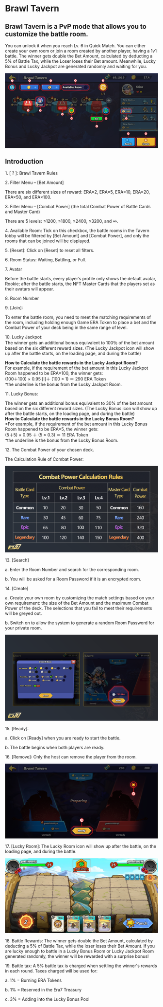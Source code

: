 # Brawl Tavern

## Brawl Tavern is a PvP mode that allows you to customize the battle room.

You can unlock it when you reach Lv. 6 in Quick Match. You can either create your own room or join a room created by another player, having a 1v1 battle. The winner gets double the Bet Amount, calculated by deducting a 5% of Battle Tax, while the Loser loses their Bet amount. Meanwhile, Lucky Bonus and Lucky Jackpot are generated randomly and waiting for you.

![](<../../.gitbook/assets/brawl tavern.png>)

## Introduction

1\.    \[ ? ]: Brawl Tavern Rules

2\.    Filter Menu – \[Bet Amount]

There are six different sizes of reward: ERA×2, ERA×5, ERA×10, ERA×20, ERA×50, and ERA×100.

3\.    Filter Menu – \[Combat Power] (the total Combat Power of Battle Cards and Master Card)

There are 5 levels: ≤1200, ≤1800, ≤2400, ≤3200, and ∞.

4\.    Available Room: Tick on this checkbox, the battle rooms in the Tavern lobby will be filtered by \[Bet Amount] and \[Combat Power], and only the rooms that can be joined will be displayed.

5\.    \[Reset]: Click on \[Reset] to reset all filters.

6\.    Room Status: Waiting, Battling, or Full.

7\.    Avatar

Before the battle starts, every player’s profile only shows the default avatar, Rookie; after the battle starts, the NFT Master Cards that the players set as their avatars will appear.

8\.    Room Number

9\.    \[Join]:

To enter the battle room, you need to meet the matching requirements of the room, including holding enough Game ERA Token to place a bet and the Combat Power of your deck being in the same range of level.

10\.  Lucky Jackpot:\
The winner gets an additional bonus equivalent to 100％ of the bet amount based on the six different reward sizes. (The Lucky Jackpot icon will show up after the battle starts, on the loading page, and during the battle)

**How to Calculate the battle rewards in the Lucky Jackpot Room?**\
For example, if the requirement of the bet amount in this Lucky Jackpot Room happened to be ERA×100, the winner gets:\
(100＋100) × 0.95 \[i]＋ (100 × 1) ＝ 290 ERA Token\
\*the underline is the bonus from the Lucky Jackpot Room.

11\.  Lucky Bonus:

The winner gets an additional bonus equivalent to 30% of the bet amount based on the six different reward sizes. (The Lucky Bonus icon will show up after the battle starts, on the loading page, and during the battle)\
**How to Calculate the battle rewards in the Lucky Bonus Room?**\
\*For example, if the requirement of the bet amount in this Lucky Bonus Room happened to be ERA×5, the winner gets:\
(5＋5) × 0.95 ＋ (5 × 0.3) ＝ 11 ERA Token\
\*the underline is the bonus from the Lucky Bonus Room.

12\.  The Combat Power of your chosen deck.

The Calculation Rule of Combat Power:

![](<../../.gitbook/assets/combat power.png>)

13\.  \[Search]

a.    Enter the Room Number and search for the corresponding room.

b.    You will be asked for a Room Password if it is an encrypted room.

14\.  \[Create]

a.    Create your own room by customizing the match settings based on your own requirement: the size of the Bet Amount and the maximum Combat Power of the deck. The selections that you fail to meet their requirements will be greyed out.

b.    Switch on to allow the system to generate a random Room Password for your private room.

![](../../.gitbook/assets/create.png)

15\.  \[Ready]:

a.    Click on \[Ready] when you are ready to start the battle.

b.    The battle begins when both players are ready.

16\.  \[Remove]: Only the host can remove the player from the room.

![](../../.gitbook/assets/ready.png)

17\.  \[Lucky Room]: The Lucky Room icon will show up after the battle, on the loading page, and during the battle.

![](<../../.gitbook/assets/lucky room.png>)

18\.  Battle Rewards: The winner gets double the Bet Amount, calculated by deducting a 5% of Battle Tax, while the loser loses their Bet Amount. If you are lucky enough to battle in a Lucky Bonus Room or Lucky Jackpot Room generated randomly, the winner will be rewarded with a surprise bonus!

19\.  Battle tax: A 5% battle tax is charged when settling the winner's rewards in each round. Taxes charged will be used for:

a.    1% = Burning ERA Tokens

b.    1% = Reserved in the Era7 Treasury

c.     3% = Adding into the Lucky Bonus Pool
